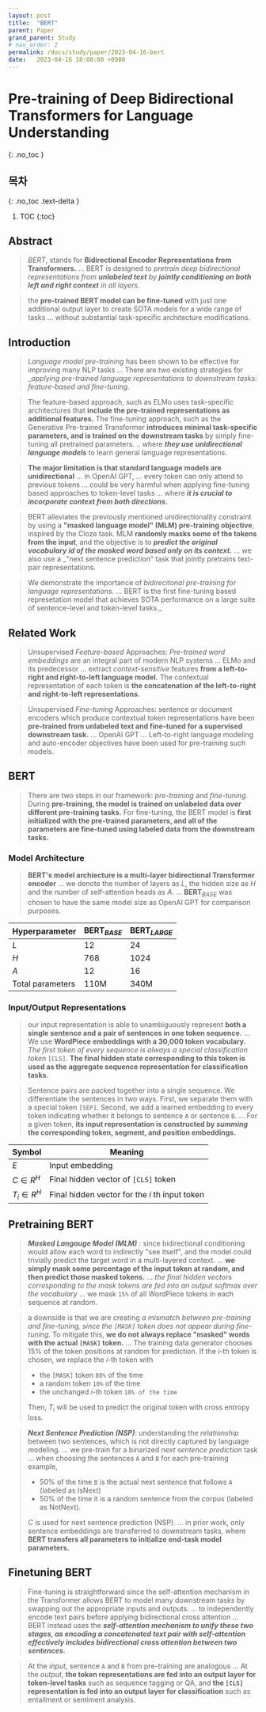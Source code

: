 ```yaml
---
layout: post
title:  "BERT"
parent: Paper
grand_parent: Study
# nav_order: 2
permalink: /docs/study/paper/2023-04-16-bert
date:   2023-04-16 18:00:00 +0900
---
```

# Pre-training of Deep Bidirectional Transformers for Language Understanding
{: .no_toc }

## 목차
{: .no_toc .text-delta }

1. TOC
{:toc}

## Abstract
> _BERT_, stands for __Bidirectional Encoder Representations from Transformers.__ ... BERT is designed to _pretrain deep bidirectional representations from __unlabeled text__ by __jointly conditioning on both left and right context__ in all layers._

> the __pre-trained BERT model can be fine-tuned__ with just one additional output layer to create SOTA models for a wide range of tasks ... without substantial task-specific architecture modifications.

## Introduction
> _Language model pre-training_ has been shown to be effective for improving many NLP tasks ... There are two existing strategies for __applying pre-trained language representations to downstream tasks: _feature-based_ and _fine-tuning_._

> The feature-based approach, such as ELMo uses task-specific architectures that __include the pre-trained representations as additional features.__ The fine-tuning approach, such as the Generative Pre-trained Transformer __introduces minimal task-specific parameters, and is trained on the downstream tasks__ by simply fine-tuning all pretrained parameters. .. where ___they use unidirectional language models___ to learn general language representations.

> __The major limitation is that standard language models are unidirectional__ ... in OpenAI GPT, ... every token can only attend to previous tokens ... could be very harmful when applying fine-tuning based approaches to token-level tasks ... where ___it is crucial to incorporate context from both directions.___

> BERT alleviates the previously mentioned unidirectionality constraint by using a __"masked language model" (MLM) pre-training objective__, inspired by the Cloze task. MLM __randomly masks some of the tokens from the input__, and the objective is to ___predict the original vocabulary id of the masked word based only on its context.___ ... we also use a _"next sentence prediction" task that jointly pretrains text-pair representations.

> We demonstrate the importance of _bidirecitonal pre-training for language representations._ ... BERT is the first fine-tuning based represetation model that achieves SOTA performance on a large suite of sentence-level and token-level tasks._

## Related Work
> Unsupervised _Feature-based_ Approaches: _Pre-trained word embeddings_ are an integral part of modern NLP systems ... ELMo and its predecessor ... extract _context-sensitive_ features __from a left-to-right and right-to-left language model.__ The contextual representation of each token is __the concatenation of the left-to-right and right-to-left representations.__


> Unsupervised _Fine-tuning_ Approaches: sentence or document encoders which produce contextual token representations have been __pre-trained from unlabeled text and fine-tuned for a supervised downstream task.__ ... OpenAI GPT ... Left-to-right language modeling and auto-encoder objectives have been used for pre-training such models.

## BERT
> There are two steps in our framework: _pre-training_ and _fine-tuning_. During __pre-training, the model is trained on unlabeled data over different pre-training tasks.__ For fine-tuning, the BERT model is __first initialized with the pre-trained parameters, and all of the parameters are fine-tuned using labeled data from the downstream tasks.__

### Model Architecture
> __BERT's model archiecture is a multi-layer bidirectional Transformer encoder__ ... we denote the number of layers as $L$, the hidden size as $H$ and the number of self-attention heads as $A$. ... $\textbf{BERT}_{BASE}$ was chosen to have the same model size as OpenAI GPT for comparison purposes.

|Hyperparameter|$\textbf{BERT}_{BASE}$|$\textbf{BERT}_{LARGE}$|
|---|---|---|
|$L$|12|24|
|$H$|768|1024|
|$A$|12|16|
|Total parameters|110M|340M|

### Input/Output Representations
> our input representation is able to unambiguously represent __both a single sentence and a pair of sentences in one token sequence.__ ... We use __WordPiece embeddings with a 30,000 token vocabulary.__  _The first token of every sequence is always a special classification token_ `[CLS]`. __The final hidden state corresponding to this token is used as the aggregate sequence representation for classification tasks.__

> Sentence pairs are packed together into a single sequence. We differentiate the sentences in two ways. First, we separate them with a special token `[SEP]`. Second, we add a learned embedding to every token indicating whether it belongs to sentence `A` or sentence `B`. ... For a given token, __its input representation is constructed by _summing_ the corresponding token, segment, and position embeddings.__

|Symbol|Meaning|
|---|---|
|$E$|Input embedding|
|$C\in R^{H}$|Final hidden vector of `[CLS]` token|
|$T_{i}\in R^{H}$|Final hidden vector for the $i$ th input token|

## Pretraining BERT

> ___Masked Langauge Model (MLM)___ : since bidirectional conditioning would allow each word to indirectly "see itself", and the model could trivially predict the target word in a multi-layered context. ... __we simply mask some percentage of the input token at random, and then predict those masked tokens.__ ... _the final hidden vectors corresponding to the mask tokens are fed into an output softmax over the vocabulary_ ... we mask `15%` of all WordPiece tokens in each sequence at random.

> a downside is that we are creating _a mismatch between pre-training and fine-tuning, since the `[MASK]` token does not appear during fine-tuning._ To mitigate this, __we do not always replace "masked" words with the actual `[MASK]` token.__ ... The training data generator chooses 15% of the token positions at random for prediction. If the $i$-th token is chosen, we replace the $i$-th token with 
> - the `[MASK]` token `80%` of the time 
> - a random token `10%` of the time
> - the unchanged $i$-th token `10% of the time`
>
> Then, $T_{i}$ will be used to predict the original token with cross entropy loss.

> ___Next Sentence Prediction (NSP)___: understanding the _relationship_ between two sentences, which is not directly captured by language modeling. ... we pre-train for a binarized _next sentence prediction_ task ... when choosing the sentences `A` and `B` for each pre-training example, 
> - 50% of the time `B` is the actual next sentence that follows `A` (labeled as $\text{IsNext}$) 
> - 50% of the time it is a random sentence from the corpus (labeled as $\text{NotNext}$).
>
> $C$ is used for next sentence prediction (NSP). ... in prior work, only sentence embeddings are transferred to downstream tasks, where __BERT transfers all parameters to initialize end-task model parameters.__

## Finetuning BERT
> Fine-tuning is straightforward since the self-attention mechanism in the Transformer allows BERT to model many downstream tasks by swapping out the appropriate inputs and outputs. ... to independently encode text pairs before applying bidirectional cross attention ... BERT instead uses the ___self-attention mechanism to unify these two stages, as encoding a concatenated text pair with self-attention effectively includes bidirectional cross attention between two sentences.___

> At the _input_, sentence `A` and `B` from pre-training are analogous ... At the _output_, __the token representations are fed into an output layer for token-level tasks__ such as sequence tagging or QA, and __the `[CLS]` representation is fed into an output layer for classification__ such as entailment or sentiment analysis.